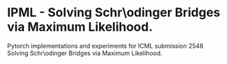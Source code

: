 # IPML - Solving Schr\odinger Bridges via Maximum Likelihood.

Pytorch implementations and experiments for ICML submission 2548 Solving Schr\odinger Bridges via Maximum Likelihood.
